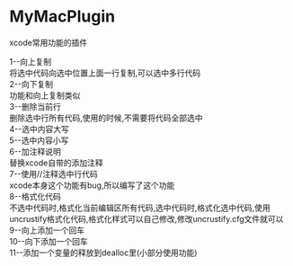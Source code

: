 # MyMacPlugin

xcode常用功能的插件<br/>

1--向上复制<br/>
  将选中代码向选中位置上面一行复制,可以选中多行代码<br/>
2--向下复制<br/>
  功能和向上复制类似<br/>
3--删除当前行<br/>
  删除选中行所有代码,使用的时候,不需要将代码全部选中<br/>
4--选中内容大写<br/>
5--选中内容小写<br/>
6--加注释说明<br/>
  替换xcode自带的添加注释<br/>
7--使用//注释选中行代码<br/>
  xcode本身这个功能有bug,所以编写了这个功能<br/>
8--格式化代码<br/>
  不选中代码时,格式化当前编辑区所有代码,选中代码时,格式化选中代码,使用uncrustify格式化代码,格式化样式可以自己修改,修改uncrustify.cfg文件就可以<br/>
9--向上添加一个回车<br/>
10--向下添加一个回车<br/>
11--添加一个变量的释放到dealloc里(小部分使用功能)<br/>
